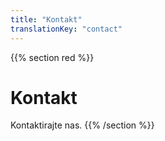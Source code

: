 ```yaml
---
title: "Kontakt"
translationKey: "contact"
---
```


{{% section red %}}
# Kontakt
Kontaktirajte nas.
{{% /section %}}
